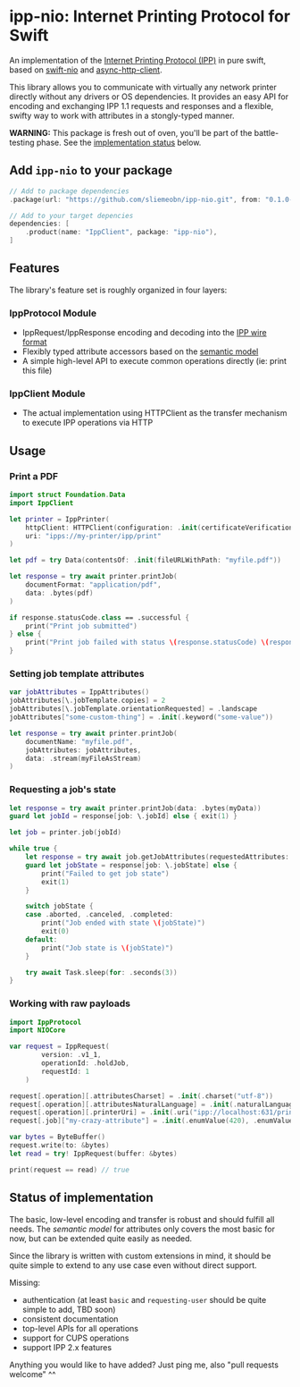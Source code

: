 # ipp-nio: Internet Printing Protocol for Swift

An implementation of the [Internet Printing Protocol (IPP)](https://www.rfc-editor.org/rfc/rfc8011) in pure swift, based on [swift-nio](https://github.com/apple/swift-nio) and [async-http-client](https://github.com/swift-server/async-http-client).

This library allows you to communicate with virtually any network printer directly without any drivers or OS dependencies. It provides an easy API for encoding and exchanging IPP 1.1 requests and responses and a flexible, swifty way to work with attributes in a stongly-typed manner.

**WARNING:** This package is fresh out of oven, you'll be part of the battle-testing phase. See the [implementation status](#status-of-implementation) below.

## Add `ipp-nio` to your package
```swift
// Add to package dependencies
.package(url: "https://github.com/sliemeobn/ipp-nio.git", from: "0.1.0-alpha"),
```
```swift
// Add to your target depencies
dependencies: [
    .product(name: "IppClient", package: "ipp-nio"),
]
```

## Features

The library's feature set is roughly organized in four layers:

### IppProtocol Module
- IppRequest/IppResponse encoding and decoding into the [IPP wire format](https://www.rfc-editor.org/rfc/rfc8010)
- Flexibly typed attribute accessors based on the [semantic model](https://www.rfc-editor.org/rfc/rfc8011)
- A simple high-level API to execute common operations directly (ie: print this file)

### IppClient Module
- The actual implementation using HTTPClient as the transfer mechanism to execute IPP operations via HTTP

## Usage

### Print a PDF
```swift
import struct Foundation.Data
import IppClient

let printer = IppPrinter(
    httpClient: HTTPClient(configuration: .init(certificateVerification: .none)),
    uri: "ipps://my-printer/ipp/print"
)

let pdf = try Data(contentsOf: .init(fileURLWithPath: "myfile.pdf"))

let response = try await printer.printJob(
    documentFormat: "application/pdf",
    data: .bytes(pdf)
)

if response.statusCode.class == .successful {
    print("Print job submitted")
} else {
    print("Print job failed with status \(response.statusCode) \(response[operation: \.statusMessage])")
}
```

### Setting job template attributes
```swift
var jobAttributes = IppAttributes()
jobAttributes[\.jobTemplate.copies] = 2
jobAttributes[\.jobTemplate.orientationRequested] = .landscape
jobAttributes["some-custom-thing"] = .init(.keyword("some-value"))

let response = try await printer.printJob(
    documentName: "myfile.pdf",
    jobAttributes: jobAttributes,
    data: .stream(myFileAsStream)
)
```

### Requesting a job's state 
```swift
let response = try await printer.printJob(data: .bytes(myData))
guard let jobId = response[job: \.jobId] else { exit(1) }

let job = printer.job(jobId)

while true {
    let response = try await job.getJobAttributes(requestedAttributes: [.jobState])
    guard let jobState = response[job: \.jobState] else {
        print("Failed to get job state")
        exit(1)
    }

    switch jobState {
    case .aborted, .canceled, .completed:
        print("Job ended with state \(jobState)")
        exit(0)
    default:
        print("Job state is \(jobState)")
    }

    try await Task.sleep(for: .seconds(3))
}
```

### Working with raw payloads
```swift
import IppProtocol
import NIOCore

var request = IppRequest(
        version: .v1_1,
        operationId: .holdJob,
        requestId: 1
    )

request[.operation][.attributesCharset] = .init(.charset("utf-8"))
request[.operation][.attributesNaturalLanguage] = .init(.naturalLanguage("en-us"))
request[.operation][.printerUri] = .init(.uri("ipp://localhost:631/printers/ipp-printer"))
request[.job]["my-crazy-attribute"] = .init(.enumValue(420), .enumValue(69))

var bytes = ByteBuffer()
request.write(to: &bytes)
let read = try! IppRequest(buffer: &bytes)

print(request == read) // true
```

## Status of implementation

The basic, low-level encoding and transfer is robust and should fulfill all needs.
The *semantic model* for attributes only covers the most basic for now, but can be extended quite easily as needed.

Since the library is written with custom extensions in mind, it should be quite simple to extend to any use case even without direct support.

Missing:
 - authentication (at least `basic` and `requesting-user` should be quite simple to add, TBD soon)
 - consistent documentation
 - top-level APIs for all operations
 - support for CUPS operations
 - support IPP 2.x features

Anything you would like to have added? Just ping me, also "pull requests welcome" ^^